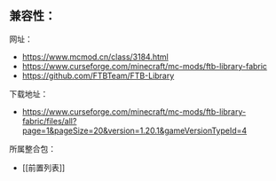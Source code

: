 兼容性：
- 

网址：
- https://www.mcmod.cn/class/3184.html
- https://www.curseforge.com/minecraft/mc-mods/ftb-library-fabric
- https://github.com/FTBTeam/FTB-Library

下载地址：
- https://www.curseforge.com/minecraft/mc-mods/ftb-library-fabric/files/all?page=1&pageSize=20&version=1.20.1&gameVersionTypeId=4

所属整合包：
- [[前置列表]]